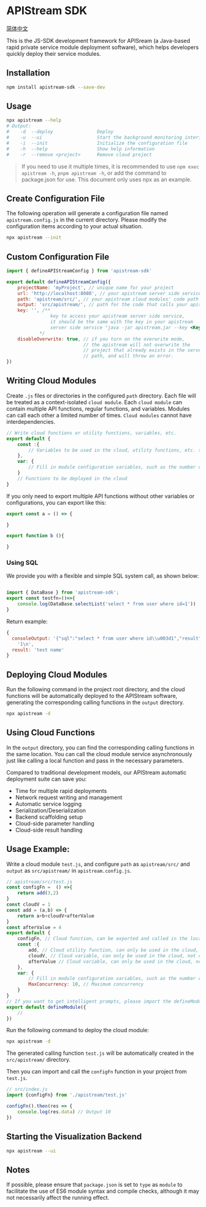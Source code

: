# APIStream SDK

[简体中文](README.md)

This is the JS-SDK development framework for APISream (a Java-based rapid private service module deployment software), which helps developers quickly deploy their service modules.

## Installation

``` bash
npm install apistream-sdk --save-dev
```

## Usage

``` bash
npx apistream --help
# Output:
#    -d  --deploy                Deploy
#    -u  --ui                    Start the background monitoring interface
#    -i  --init                  Initialize the configuration file
#    -h  --help                  Show help information
#    -r  --remove <project>      Remove cloud project
```

> If you need to use it multiple times, it is recommended to use `npm exec apistream -h`, `pnpm apistream -h`, or add the command to package.json for use. This document only uses npx as an example.

## Create Configuration File

The following operation will generate a configuration file named `apistream.config.js` in the current directory. Please modify the configuration items according to your actual situation.

``` bash
npx apistream --init
```

## Custom Configuration File

``` js
import { defineAPIStreamConfig } from 'apistream-sdk'

export default defineAPIStreamConfig({
    projectName: 'myProject', // unique name for your project
    url: 'http://localhost:8080', // your apistream server side service url
    path: 'apistream/src/', // your apistream cloud modules' code path
    output: 'src/apistream/', // path for the code that calls your apistream cloud modules
    key: '', /**
                key to access your apistream server side service,
                it should be the same with the key in your apistream
                server side service "java -jar apistream.jar --key <Key_value>"
            */
    disableOverwrite: true, // if you turn on the overwrite mode,
                            // the apistream will not overwrite the
                            // project that already exists in the server
                            // path, and will throw an error.
})

```

## Writing Cloud Modules

Create `.js` files or directories in the configured `path` directory. Each file will be treated as a context-isolated `cloud module`.
Each `cloud module` can contain multiple API functions, regular functions, and variables. Modules can call each other a limited number of times.
`Cloud modules` cannot have interdependencies.

``` js
// Write cloud functions or utility functions, variables, etc.
export default {
    const :{
        // Variables to be used in the cloud, utility functions, etc. that only participate in module internal calculations
    },
    var: {
        // Fill in module configuration variables, such as the number of parallel executions
    }
    // Functions to be deployed in the cloud
}
```

If you only need to export multiple API functions without other variables or configurations, you can export like this:

``` js
export const a = () => {

}

export function b (){

}

```

### Using SQL

We provide you with a flexible and simple SQL system call, as shown below:

``` js

import { DataBase } from 'apistream-sdk';
export const testfn=()=>{
    console.log(DataBase.selectList('select * from user where id=1'))
}
```

Return example:

``` js
{
  consoleOutput: '{"sql":"select * from user where id\\u003d1","result":[{"name":"小李","id":1,"age":18,"email":"admin1@baomidou.com"}]}\n' +
    '1\n',
  result: 'test name'
}
```

## Deploying Cloud Modules

Run the following command in the project root directory, and the cloud functions will be automatically deployed to the APIStream software, generating the corresponding calling functions in the `output` directory.

``` bash
npx apistream -d
```

## Using Cloud Functions

In the `output` directory, you can find the corresponding calling functions in the same location. You can call the cloud module service asynchronously just like calling a local function and pass in the necessary parameters.

Compared to traditional development models, our APIStream automatic deployment suite can save you:

- Time for multiple rapid deployments
- Network request writing and management
- Automatic service logging
- Serialization/Deserialization
- Backend scaffolding setup
- Cloud-side parameter handling
- Cloud-side result handling

## Usage Example:

Write a cloud module `test.js`, and configure `path` as `apistream/src/` and `output` as `src/apistream/` in `apistream.config.js`.

``` js
// apistream/src/test.js
const configFn =  () =>{
    return add(3,2)
}
const cloudV = 1
const add = (a,b) => {
    return a+b+cloudV+afterValue
}
const afterValue = 4
export default {
    configFn, // Cloud function, can be exported and called in the local project
    const :{
        add, // Cloud utility function, can only be used in the cloud, not callable locally
        cloudV, // Cloud variable, can only be used in the cloud, not callable locally
        afterValue // Cloud variable, can only be used in the cloud, not callable locally
    },
    var: {
        // Fill in module configuration variables, such as the number of parallel executions
        MaxConcurrency: 10, // Maximum concurrency
    }
}
// If you want to get intelligent prompts, please import the defineModule function
export default defineModule({
    // 
})
```

Run the following command to deploy the cloud module:

``` bash
npx apistream -d
```

The generated calling function `test.js` will be automatically created in the `src/apistream/` directory.

Then you can import and call the `configFn` function in your project from `test.js`.

``` js
// src/index.js
import {configFn} from './apistream/test.js'

configFn().then(res => {
    console.log(res.data) // Output 10
})

```

## Starting the Visualization Backend

``` bash
npx apistream --ui
```

## Notes

If possible, please ensure that `package.json` is set to `type` as `module` to facilitate the use of ES6 module syntax and compile checks, although it may not necessarily affect the running effect.